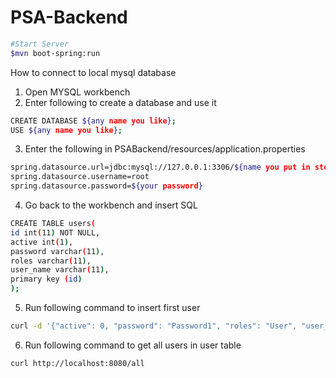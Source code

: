 # PSA-Backend

```bash
#Start Server
$mvn boot-spring:run
```

How to connect to local mysql database
1. Open MYSQL workbench
2. Enter following to create a database and use it
```bash
CREATE DATABASE ${any name you like};
USE ${any name you like};
```
3. Enter the following in PSABackend/resources/application.properties
```bash
spring.datasource.url=jdbc:mysql://127.0.0.1:3306/${name you put in step 2}
spring.datasource.username=root
spring.datasource.password=${your password}
```

4. Go back to the workbench and insert SQL
```bash
CREATE TABLE users(
id int(11) NOT NULL,
active int(1),
password varchar(11),
roles varchar(11),
user_name varchar(11),
primary key (id)
);
```

5. Run following command to insert first user
```bash
curl -d '{"active": 0, "password": "Password1", "roles": "User", "user_name": "SHAUN"}' -H 'Content-Type: application/json' http://localhost:8080/add
```

6. Run following command to get all users in user table
```bash
curl http://localhost:8080/all
```